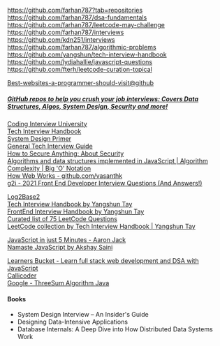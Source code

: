 https://github.com/farhan787?tab=repositories  
https://github.com/farhan787/dsa-fundamentals  
https://github.com/farhan787/leetcode-may-challenge  
https://github.com/farhan787/interviews  
https://github.com/kdn251/interviews  
https://github.com/farhan787/algorithmic-problems  
https://github.com/yangshun/tech-interview-handbook   
https://github.com/lydiahallie/javascript-questions  
https://github.com/fterh/leetcode-curation-topical  

[Best-websites-a-programmer-should-visit@github](https://github.com/sdmg15/Best-websites-a-programmer-should-visit#jobs)  

##### [GitHub repos to help you crush your job interviews: Covers Data Structures, Algos, System Design, Security and more!](https://twitter.com/catalinmpit/status/1336659813565157377)
[Coding Interview University](https://github.com/jwasham/coding-interview-university)  
[Tech Interview Handbook](https://techinterviewhandbook.org/)  
[System Design Primer](https://github.com/donnemartin/system-design-primer)  
[General Tech Interview Guide](https://github.com/Olshansk/interview)  
[How to Secure Anything: About Security](https://github.com/veeral-patel/how-to-secure-anything)  
[Algorithms and data structures implemented in JavaScript | Algorithm Complexity | Big 'O' Notation](https://github.com/trekhleb/javascript-algorithms)  
[How Web Works - github.com/vasanthk](https://github.com/vasanthk/how-web-works)  
[g2i - 2021 Front End Developer Interview Questions (And Answers!)](https://www.g2i.co/blog/2021-front-end-developer-interview-questions-and-answers)  

[Log2Base2](https://www.log2base2.com/interview)  
[Tech Interview Handbook by Yangshun Tay](https://github.com/yangshun/tech-interview-handbook)  
[FrontEnd Interview Handbook by Yangshun Tay](https://github.com/yangshun/front-end-interview-handbook)  
[Curated list of 75 LeetCode Questions](https://www.teamblind.com/post/New-Year-Gift---Curated-List-of-Top-100-LeetCode-Questions-to-Save-Your-Time-OaM1orEU)  
[LeetCode collection by Tech Interview Handbook | Yangshun Tay](https://leetcode.com/list/9h4lgwl2/)  

[JavaScript in just 5 Minutes - Aaron Jack](https://youtu.be/c-I5S_zTwAc)  
[Namaste JavaScript by Akshay Saini](https://www.youtube.com/channel/UC3N9i_KvKZYP4F84FPIzgPQ)  

[Learners Bucket - Learn full stack web development and DSA with JavaScript](https://learnersbucket.com/)  
[Callicoder](https://www.callicoder.com/three-sum-problem/)  
[Google - ThreeSum Algorithm Java](https://www.google.com/search?q=threesum+algorithm+java)  

#### Books
* System Design Interview – An Insider's Guide
* Designing Data-Intensive Applications
* Database Internals: A Deep Dive into How Distributed Data Systems Work

